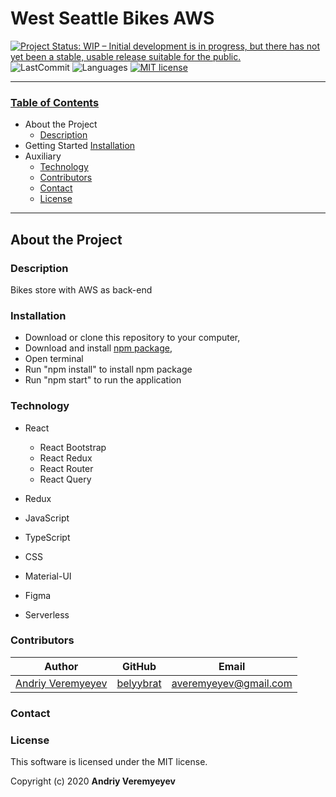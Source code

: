 # West Seattle Bikes AWS

<!-- [![Project Status: Inactive – The project has reached a stable, usable state but is no longer being actively developed; support/maintenance will be provided as time allows.](https://www.repostatus.org/badges/latest/inactive.svg)](https://www.repostatus.org/#inactive) -->

[![Project Status: WIP – Initial development is in progress, but there has not yet been a stable, usable release suitable for the public.](https://www.repostatus.org/badges/latest/wip.svg)](https://www.repostatus.org/#wip)
![LastCommit](https://img.shields.io/github/last-commit/AndriyVeremyeyev/bikes-store-aws)
![Languages](https://img.shields.io/github/languages/top/AndriyVeremyeyev/bikes-store-aws)
[![MIT license](https://img.shields.io/badge/License-MIT-orange.svg)](https://lbesson.mit-license.org/)

---

### <u>Table of Contents</u>

- About the Project
  - [Description](#description)
- Getting Started
  [Installation](#installation)
- Auxiliary
  - [Technology](#technology)
  - [Contributors](#contributors)
  - [Contact](#contact)
  - [License](#license)

---

## About the Project

### Description

Bikes store with AWS as back-end

### Installation

- Download or clone this repository to your computer,
- Download and install [npm package](https://www.npmjs.com/get-npm),
- Open terminal
- Run "npm install" to install npm package
- Run "npm start" to run the application

### Technology

- React
  - React Bootstrap
  - React Redux
  - React Router
  - React Query
- Redux
- JavaScript
- TypeScript
- CSS
- Material-UI
- Figma

- Serverless

### Contributors

| Author                 |     GitHub     |           Email            |
| ---------------------- | :------------: | :------------------------: |
| [Andriy Veremyeyev](#) | [belyybrat](#) | [averemyeyev@gmail.com](#) |

### Contact

### License

This software is licensed under the MIT license.

Copyright (c) 2020 **Andriy Veremyeyev**
